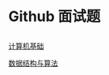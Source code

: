 # Github 面试题

## 
[计算机基础](https://github.com/wolverinn/Waking-Up)

[数据结构与算法](https://github.com/wolverinn/Iridescent)
